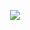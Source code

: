 <p align="center">
<img src=https://64.media.tumblr.com/5072ae3d1e63f5da3934706d736bff34/tumblr_p7m16u2FHK1wcrw7bo1_540.gif>
</p>
